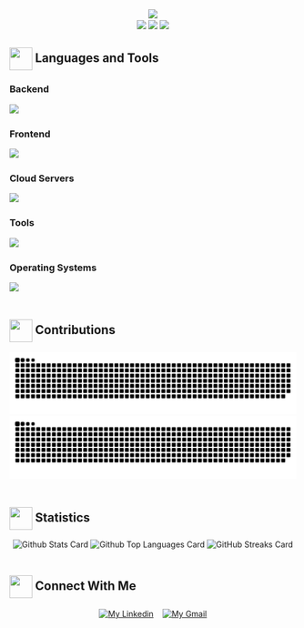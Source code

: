 <div align="center"> <img src="https://readme-typing-svg.herokuapp.com/?font=Josefin+Sans&weight=600&size=50&duration=3000&pause=500&color=539BF5FF&center=true&vCenter=true&random=false&width=800&height=80&lines=👋+Hello!+I'm+Kaled+Barraj;Welcome+to+my+Github!+🎉""/> </div>

<div align="center">
  <a href="https://in.linkedin.com/in/kaled-barraj">
    <img src="https://img.shields.io/badge/Linkedin-0A66C2?style=flat&logo=linkedin&logoColor=FFFFFF&logoSize=auto" height="25"/></a>
  
  <a href="mailto:kaledbarraj@gmail.com">
    <img src="https://img.shields.io/badge/Gmail-EA4335?style=flat&logo=gmail&logoColor=white" height="25"/></a>
    
  <img src="https://visitor-badge.laobi.icu/badge?page_id=KBarraj.KBarraj" height="25"/>
</div>

<h2 align="left"> <img align="center" src="https://media.giphy.com/media/ZjJt7TTkHO2xKbkq2y/giphy.gif" height="40" width="40"/> Languages and Tools </h2>
<div align="left">
  <h3> Backend </h3>
  <img src="https://skillicons.dev/icons?i=cpp,c,py,java,haskell&theme=dark&perline=15"/>
  
  <h3> Frontend </h3>
  <img src="https://skillicons.dev/icons?i=javascript,html,css&theme=dark&perline=15"/>
  
  <h3> Cloud Servers </h3>
  <img src="https://skillicons.dev/icons?i=gcp&=dark&perline=15"/>
  
  <h3> Tools </h3>
  <img src="https://skillicons.dev/icons?i=vscode,github,git,gitlab,githubactions,vim,md,r,neovim&theme=dark&perline=15"/>
  
  <h3> Operating Systems </h3>
  <img src="https://skillicons.dev/icons?i=apple,windows,linux,ubuntu&theme=dark&perline=15"/>
</div>

<br/>

<h2 align="left"> <img align="center" src="https://media.tenor.com/dHk-LfzHrtwAAAAi/linux-computer.gif" height="40" width="40"/> Contributions </h2>
<div align="center">
  <img src="https://raw.githubusercontent.com/KBarraj/KBarraj/Output/github-contribution-grid-snake-light.svg#gh-light-mode-only" alt="Github contribution status"/>
  <img src="https://raw.githubusercontent.com/KBarraj/KBarraj/Output/github-contribution-grid-snake-dark.svg#gh-dark-mode-only" alt="Github contribution status"/>
</div>

<br/>

<h2 align="left"> <img align="center" src="https://media.giphy.com/media/OWL3PWVc6frOwRgkaY/giphy.gif" height="40" width="40"/> Statistics </h2>
<div align="center">
  <img src="https://github-readme-stats.vercel.app/api?username=KBarraj&theme=github_dark_dimmed&border_radius=10&show_icons=true&card_width=100" alt="Github Stats Card"/>
  <img src="https://github-readme-stats.vercel.app/api/top-langs/?username=vaibhavvikas&theme=github_dark_dimmed&border_radius=10&size_weight=0.5&count_weight=0.5&langs_count=8&layout=compact" alt="Github Top Languages Card" height="195"/>
  <img src="https://streak-stats.demolab.com?user=KBarraj&theme=github_dark_dimmed&border_radius=10&card_width=745" alt="GitHub Streaks Card"/>
</div>

<br/>

<h2 align="left"> <img align="center" src="https://media.giphy.com/media/8zCNxwv3LLz0lJ8LcN/giphy.gif" height="40" width="40"/> Connect With Me </h2>
<div align="center">
  <a href="https://linkedin.com/in/kaled-barraj">
    <img align="center" src="https://raw.githubusercontent.com/rahuldkjain/github-profile-readme-generator/master/src/images/icons/Social/linked-in-alt.svg" alt="My Linkedin" height="30" width="40"/></a> &nbsp;&nbsp;
  
  <a href="mailto:kaledbarraj@gmail.com">
    <img align="center" src="https://github.com/dheereshagrwal/colored-icons/blob/master/public/icons/gmail/gmail.svg" alt="My Gmail" height="30" width="40"/></a>
</div>

<!--
**KBarraj/KBarraj** is a ✨ _special_ ✨ repository because its `README.md` (this file) appears on your GitHub profile.
Here are some ideas to get you started:
- 🔭 I’m currently working on ...
- 🌱 I’m currently learning ...
- 👯 I’m looking to collaborate on ...
- 🤔 I’m looking for help with ...
- 💬 Ask me about ...
- 📫 How to reach me: ...
- 😄 Pronouns: ...
- ⚡ Fun fact: ...
-->
